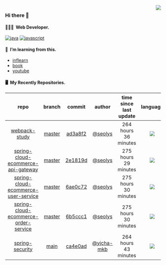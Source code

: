 <img align="right" src="https://github-readme-stats.vercel.app/api?username=seolys&show_icons=true&hide_title=true" />

### Hi there 👋

#### 🧑🏻‍💻&nbsp;&nbsp;Web Developer.

[![java](http://img.shields.io/badge/-java-black?style=flat-square&logo=)](#)
[![javascript](http://img.shields.io/badge/-javascript-darkgray?style=flat-square&logo=)](#)

<!--
**seolys/seolys** is a ✨ _special_ ✨ repository because its `README.md` (this file) appears on your GitHub profile.

Here are some ideas to get you started:

- 🔭 I’m currently working on ...
- 🌱 I’m currently learning ...
- 👯 I’m looking to collaborate on ...
- 🤔 I’m looking for help with ...
- 💬 Ask me about ...
- 📫 How to reach me: ...
- 😄 Pronouns: ...
- ⚡ Fun fact: ...
-->

#### 🌱&nbsp;&nbsp;I’m learning from this.

- [inflearn](https://github.com/seolys/TIL/blob/master/inflearn/inflearn.md)
- [book](https://github.com/seolys/TIL/blob/master/book/book.md)
- [youtube](https://github.com/seolys/TIL/blob/master/youtube/youtube.md)

#### 🖥&nbsp;&nbsp;My Recently Repositories.

| repo | branch | commit | author | time since last update | language |
|:---:|:---:|:---:|:---:|:---:|:---:|
| [webpack-study](https://github.com/seolys/webpack-study) | [master](https://github.com/seolys/webpack-study/tree/master) |[ad3a8f2](https://github.com/seolys/webpack-study/commit/ad3a8f286d9f6a7f3e39e6e5e2a251d552ace823) | [@seolys](https://github.com/seolys) |264 hours 36 minutes | ![](https://img.shields.io/badge/language-JavaScript-default.svg?style=flat-square)|
| [spring-cloud-ecommerce-api-gateway](https://github.com/seolys/spring-cloud-ecommerce-api-gateway) | [master](https://github.com/seolys/spring-cloud-ecommerce-api-gateway/tree/master) |[2e1819d](https://github.com/seolys/spring-cloud-ecommerce-api-gateway/commit/2e1819d1c85be66ccea8695584d4793e1abeb552) | [@seolys](https://github.com/seolys) |275 hours 29 minutes | ![](https://img.shields.io/badge/language-Java-default.svg?style=flat-square)|
| [spring-cloud-ecommerce-user-service](https://github.com/seolys/spring-cloud-ecommerce-user-service) | [master](https://github.com/seolys/spring-cloud-ecommerce-user-service/tree/master) |[6ae0c72](https://github.com/seolys/spring-cloud-ecommerce-user-service/commit/6ae0c72879d810a4c9fb2c7b24065e325d8f1281) | [@seolys](https://github.com/seolys) |275 hours 30 minutes | ![](https://img.shields.io/badge/language-Java-default.svg?style=flat-square)|
| [spring-cloud-ecommerce-order-service](https://github.com/seolys/spring-cloud-ecommerce-order-service) | [master](https://github.com/seolys/spring-cloud-ecommerce-order-service/tree/master) |[6b5ccc1](https://github.com/seolys/spring-cloud-ecommerce-order-service/commit/6b5ccc1cf89aeeaa3bd23de5697830f6d9d98463) | [@seolys](https://github.com/seolys) |275 hours 30 minutes | ![](https://img.shields.io/badge/language-Java-default.svg?style=flat-square)|
| [spring-security](https://github.com/boro-jiwoongchoi/spring-security) | [main](https://github.com/boro-jiwoongchoi/spring-security/tree/main) |[ca4e0ad](https://github.com/boro-jiwoongchoi/spring-security/commit/ca4e0ad7d55f004fd0402d500426b058c429d44d) | [@yjcha-mkb](https://github.com/yjcha-mkb) |264 hours 43 minutes | ![](https://img.shields.io/badge/language-Java-default.svg?style=flat-square)|


<!--
[![Tech Blog Badge](http://img.shields.io/badge/-Tech%20blog-black?style=flat-square&logo=github&link=https://zzsza.github.io/)](https://zzsza.github.io/) 
[![Linkedin Badge](https://img.shields.io/badge/-LinkedIn-blue?style=flat-square&logo=Linkedin&logoColor=white&link=https://www.linkedin.com/in/seong-yun-byeon-8183a8113/)](https://www.linkedin.com/in/seong-yun-byeon-8183a8113/) 
[![Youtube Badge](https://img.shields.io/badge/Youtube-ff0000?style=flat-square&logo=youtube&link=https://www.youtube.com/c/kyleschool)](https://www.youtube.com/c/kyleschool) 
[![Facebook Badge](https://img.shields.io/badge/-Facebook-1877f2?style=flat-square&logo=facebook&logoColor=white&link=https://www.facebook.com/zzsza)](https://www.facebook.com/zzsza) 
[![Instagram Badge](https://img.shields.io/badge/-Instagram-dd2a7b?style=flat-square&logo=instagram&logoColor=white&link=https://www.instagram.com/data.scientist/)](https://www.instagram.com/data.scientist/) 
[![Gmail Badge](https://img.shields.io/badge/-Gmail-d14836?style=flat-square&logo=Gmail&logoColor=white&link=mailto:snugyun01@gmail.com)](mailto:snugyun01@gmail.com)
-->
